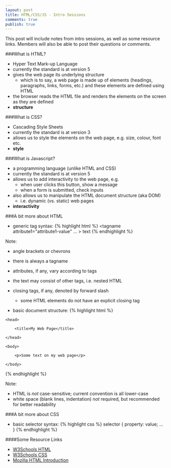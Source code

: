 ```yaml
---
layout: post
title: HTML/CSS/JS - Intro Sessions
comments: true
publish: true
---
```


This post will include notes from intro sessions, as well as some resource links. Members will also be able to post their questions or comments.

###What is HTML?
- Hyper Text Mark-up Language
- currently the standard is at version 5
- gives the web page its underlying structure
  - which is to say, a web page is made up of elements (headings, paragraphs, links, forms, etc.) and these elements are defined using HTML
- the browser reads the HTML file and renders the elements on the screen as they are defined
- **structure**


###What is CSS?
- Cascading Style Sheets
- currently the standard is at version 3
- allows us to style the elements on the web page, e.g. size, colour, font etc.
- **style**


###What is Javascript?
- a programming language (unlike HTML and CSS)
- currently the standard is at version 5
- allows us to add interactivity to the web page, e.g.
  - when user clicks this button, show a message
  - when a form is submitted, check inputs
- also allows us to manipulate the HTML document structure (aka DOM)
  - i.e. dynamic (vs. static) web pages
- **interactivity**


###A bit more about HTML 
- generic tag syntax:
{% highlight html %}
<tagname attribute1="attribute1-value" ... > text </tagname>
{% endhighlight %}

Note:

  - angle brackets or chevrons
  - there is always a tagname
  - attributes, if any, vary according to tags
  - the text may consist of other tags, i.e. nested HTML
  - closing tags, if any, denoted by forward slash
    - some HTML elements do not have an explicit closing tag

- basic document structure:
{% highlight html %}
<!doctype html>
<html>

    <head>
    
        <title>My Web Page</title>
        
    </head>

    <body>

        <p>Some text on my web page</p>

    </body>

</html>
{% endhighlight %}

Note:

  - HTML is *not* case-sensitive; current convention is all lower-case
  - white space (blank lines, indentation) *not* required, but recommended for better readability


###A bit more about CSS
- basic selector syntax:
{% highlight css %}
selector {
    property: value;
    ...
}
{% endhighlight %}


####Some Resource Links
- [W3Schools HTML](http://www.w3schools.com/html/)
- [W3Schools CSS](http://www.w3schools.com/css/)
- [Mozilla HTML Introduction](https://developer.mozilla.org/en-US/docs/Web/Guide/HTML/Introduction)